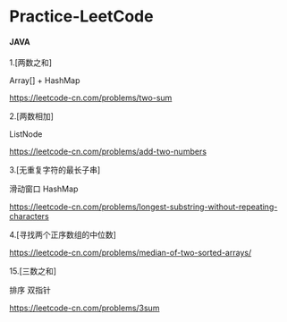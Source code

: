 # Practice-LeetCode

#### JAVA

1.[两数之和] 

Array[] + HashMap 

https://leetcode-cn.com/problems/two-sum  


2.[两数相加]

ListNode

https://leetcode-cn.com/problems/add-two-numbers

3.[无重复字符的最长子串]

滑动窗口 HashMap

https://leetcode-cn.com/problems/longest-substring-without-repeating-characters


4.[寻找两个正序数组的中位数]

https://leetcode-cn.com/problems/median-of-two-sorted-arrays/


15.[三数之和]

排序 双指针

https://leetcode-cn.com/problems/3sum